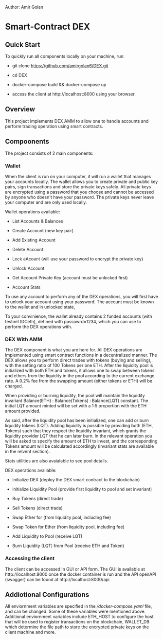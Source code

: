 Author: Amir Golan

# Smart-Contract DEX

## Quick Start

To quickly run all components locally on your machine, run:

- git clone https://github.com/amirgolan6/DEX.git

- cd DEX

- docker-compose build && docker-compose up

- access the client at http://localhost:8000 using your browser.


## Overview

This project implements DEX AMM to allow one to handle accounts and perform trading operation using smart contracts.

## Compoonents

The project consists of 2 main components:

### Wallet

When the client is run on your computer, it will run a wallet that manages your accounts locally. The wallet allows you to create private and public key pairs, sign transactions and store the private keys safely.
All private keys are encrypted using a password that you choose and cannot be accessed by anyone who doesn't have your password. The private keys never leave your computer and are only used locally.

Wallet operations available:

- List Accounts & Balances

- Create Account (new key pair)

- Add Existing Account

- Delete Account

- Lock aAcount (will use your password to encrypt the private key)

- Unlock Account

- Get Account Private Key (account must be unlocked first)

- Account Stats

To use any account to perform any of the DEX operations, you will first have to unlock your account using your password. The account must be known to the wallet and in unlocked state,

To your convinience, the wallet already contains 2 funded accounts (with testnet IDCeth), defined with passowrd=1234, which you can use to perform the DEX operations with. 

### DEX With AMM

The DEX component is what you are here for. All DEX operations are implemented using smart contract functions in a decentralized manner.
The DEX allows you to perform direct trades with tokens (buying and selling), with the setting ratio of 100 Tokens per one ETH. 
After the liquidity pool is initialized with both ETH and tokens, it allows one to swap between tokens and ethers from the liquidity in the pool according to the current exchange rate. A 0.2% fee from the swapping amount (either tokens or ETH) will be charged. 

When providing or burning liquidity, the pool will maintain the liquidity invariant Balance(ETH) : Balance(Tokens) : Balance(LQT) constant. 
The initial LQT amount minted will be set with a 1:5 proportion with the ETH amount provided.

As said, after the liquidity pool has been initialized, one can add or burn liquidity tokens (LQT).
Adding liquidity is possible by providing both (ETH, Tokens) such that they respect the liquidity invariant, which grants the liquidity provider LQT that he can later burn. In the relevant operation you will be asked to specify the amount of ETH to invest, and the corresponding Tokens amount will be calculated accordingly (invariant stats are available in the relvent section). 

Stats utilities are also avaialable to see pool details.

DEX operations available:

- Initialize DEX (deploy the DEX smart contract to the blockchain)

- Initialize Liquidity Pool (provide first liquidity to pool and set invariant)

- Buy Tokens (direct trade)

- Sell Tokens (direct trade)

- Swap Ether for (from liquidity pool, including fee)

- Swap Token for Ether (from liquidity pool, including fee)

- Add Liquidity to Pool (receive LQT)

- Burn Liquidity (LQT) from Pool (receive ETH and Token)



### Accessing the client

The client can be accessed in GUI or API form. The GUI is available at http://localhost:8000 once the docker container is run and the API openAPI (swagger) can be found at http://localhost:8000/api



## Addiotional Configurations

All enviornment variables are specified in the _/docker-compose.yaml_ file, and can be changed. Some of these variables were mentioned above. Additional enviornment variables include ETH_HOST to configure the host that will be used to register transactions on the blockchain, WALLET_DB which determine the file path to store the encrypted private keys on the client machine and more.
